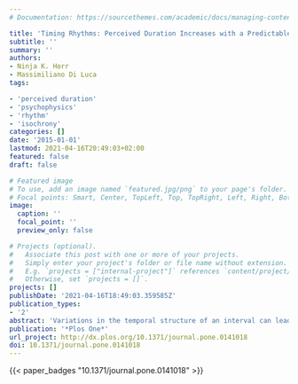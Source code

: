 ```yaml
---
# Documentation: https://sourcethemes.com/academic/docs/managing-content/

title: 'Timing Rhythms: Perceived Duration Increases with a Predictable Temporal Structure of Short Interval Fillers'
subtitle: ''
summary: ''
authors:
- Ninja K. Horr
- Massimiliano Di Luca
tags:

- 'perceived duration'
- 'psychophysics'
- 'rhythm'
- 'isochrony'
categories: []
date: '2015-01-01'
lastmod: 2021-04-16T20:49:03+02:00
featured: false
draft: false

# Featured image
# To use, add an image named `featured.jpg/png` to your page's folder.
# Focal points: Smart, Center, TopLeft, Top, TopRight, Left, Right, BottomLeft, Bottom, BottomRight.
image:
  caption: ''
  focal_point: ''
  preview_only: false

# Projects (optional).
#   Associate this post with one or more of your projects.
#   Simply enter your project's folder or file name without extension.
#   E.g. `projects = ["internal-project"]` references `content/project/deep-learning/index.md`.
#   Otherwise, set `projects = []`.
projects: []
publishDate: '2021-04-16T18:49:03.359585Z'
publication_types:
- '2'
abstract: 'Variations in the temporal structure of an interval can lead to remarkable differences in perceived duration. For example, it has previously been shown that isochronous intervals, that is, intervals filled with temporally regular stimuli, are perceived to last longer than intervals left empty or filled with randomly timed stimuli. Characterizing the extent of such distortions is crucial to understanding how duration perception works. One account to explain effects of temporal structure is a non-linear accumulator-counter mechanism reset at the beginning of every subinterval. An alternative explanation based on entrainment to regular stimulation posits that the neural response to each filler stimulus in an isochronous sequence is amplified and a higher neural response may lead to an overestimation of duration. If entrainment is the key that generates response amplification and the distortions in perceived duration, then any form of predictability in the temporal structure of interval fillers should lead to the perception of an interval that lasts longer than a randomly filled one. The present experiments confirm that intervals filled with fully predictable rhythmically grouped stimuli lead to longer perceived duration than anisochronous intervals. No general over- or underestimation is registered for rhythmically grouped compared to isochronous intervals. However, we find that the number of stimuli in each group composing the rhythm also influences perceived duration. Implications of these findings for a non-linear clock model as well as a neural response magnitude account of perceived duration are discussed.'
publication: '*Plos One*'
url_project: http://dx.plos.org/10.1371/journal.pone.0141018
doi: 10.1371/journal.pone.0141018
---
```


{{< paper_badges "10.1371/journal.pone.0141018" >}}
